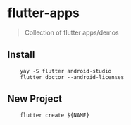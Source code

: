 # flutter-apps
> Collection of flutter apps/demos

## Install

```
    yay -S flutter android-studio
    flutter doctor --android-licenses
```

## New Project

```
    flutter create ${NAME}
```